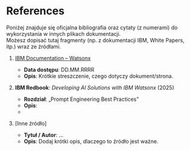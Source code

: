# References

Poniżej znajduje się oficjalna bibliografia oraz cytaty (z numerami) do wykorzystania w innych plikach dokumentacji.  
Możesz dopisać tutaj fragmenty (np. z dokumentacji IBM, White Papers, itp.) wraz ze źródłami.

1. [IBM Documentation – Watsonx](https://www.ibm.com/docs/en/watsonx)  
   - **Data dostępu**: DD.MM.RRRR  
   - **Opis**: Krótkie streszczenie, czego dotyczy dokument/strona.

2. **IBM Redbook**: *Developing AI Solutions with IBM Watsonx* (2025)  
   - **Rozdział**: „Prompt Engineering Best Practices”  
   - **Opis**:
   - 
3. [Inne źródło]  
   - **Tytuł / Autor**: …  
   - **Opis**: Dodaj krótki opis, dlaczego to źródło jest ważne.

<!--
Wskazówka:
- Numeruj kolejne referencje, aby łatwo było się do nich odwoływać w innych plikach (np. [1], [2]).
- Możesz dodać więcej szczegółów: daty publikacji, cytaty z oryginału, itp.
-->
 
